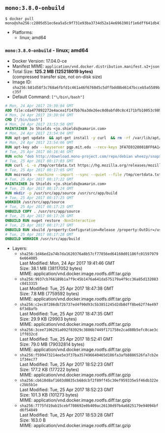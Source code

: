 ## `mono:3.8.0-onbuild`

```console
$ docker pull mono@sha256:c2805d51ec6ea5a5c9f731e93ba3734d52a14e6961901f1e6dff641db417901e
```

-	Platforms:
	-	linux; amd64

### `mono:3.8.0-onbuild` - linux; amd64

-	Docker Version: 17.04.0-ce
-	Manifest MIME: `application/vnd.docker.distribution.manifest.v2+json`
-	Total Size: **125.2 MB (125218019 bytes)**  
	(compressed transfer size, not on-disk size)
-	Image ID: `sha256:b81d58f3c768a6fbfd1c461a46f6760d5c5dffbdd8bd6147bcceb5a5589bc35f`
-	Default Command: `["\/bin\/bash"]`

```dockerfile
# Mon, 24 Apr 2017 19:30:04 GMT
ADD file:cda477892272e4acea1f147bb76a3de26ec0d0abfd0c8c4171bfb10053c98985 in / 
# Mon, 24 Apr 2017 19:30:04 GMT
CMD ["/bin/bash"]
# Mon, 24 Apr 2017 23:53:50 GMT
MAINTAINER Jo Shields <jo.shields@xamarin.com>
# Mon, 24 Apr 2017 23:54:04 GMT
RUN apt-get update 	&& apt-get install -y curl 	&& rm -rf /var/lib/apt/lists/*
# Mon, 24 Apr 2017 23:54:06 GMT
RUN apt-key adv --keyserver pgp.mit.edu --recv-keys 3FA7E0328081BFF6A14DA29AA6A19B38D3D831EF
# Tue, 25 Apr 2017 00:16:46 GMT
RUN echo "deb http://download.mono-project.com/repo/debian wheezy/snapshots/3.8.0 main" > /etc/apt/sources.list.d/mono-xamarin.list         && echo "deb http://download.mono-project.com/repo/debian 38-security main" >> /etc/apt/sources.list.d/mono-xamarin.list 	&& apt-get update 	&& apt-get install -y mono-devel fsharp mono-vbnc nuget 	&& rm -rf /var/lib/apt/lists/*
# Tue, 25 Apr 2017 00:17:03 GMT
RUN curl -L -o /tmp/certdata.txt https://hg.mozilla.org/releases/mozilla-release/raw-file/5d447d9abfdf/security/nss/lib/ckfw/builtins/certdata.txt
# Tue, 25 Apr 2017 00:17:05 GMT
RUN mozroots --machine --import --sync --quiet --file /tmp/certdata.txt
# Tue, 25 Apr 2017 00:17:22 GMT
MAINTAINER Jo Shields <jo.shields@xamarin.com>
# Tue, 25 Apr 2017 00:17:24 GMT
RUN mkdir -p /usr/src/app/source /usr/src/app/build
# Tue, 25 Apr 2017 00:17:25 GMT
WORKDIR /usr/src/app/source
# Tue, 25 Apr 2017 00:17:25 GMT
ONBUILD COPY . /usr/src/app/source
# Tue, 25 Apr 2017 00:17:26 GMT
ONBUILD RUN nuget restore -NonInteractive
# Tue, 25 Apr 2017 00:17:27 GMT
ONBUILD RUN xbuild /property:Configuration=Release /property:OutDir=/usr/src/app/build/
# Tue, 25 Apr 2017 00:17:28 GMT
ONBUILD WORKDIR /usr/src/app/build
```

-	Layers:
	-	`sha256:1d46ed2a74b7da1620376a8b57cf77856ed64160d01186fc015979796e664085`  
		Last Modified: Mon, 24 Apr 2017 19:41:46 GMT  
		Size: 38.1 MB (38117052 bytes)  
		MIME: application/vnd.docker.image.rootfs.diff.tar.gzip
	-	`sha256:9937cb766189b1a7f9c45b1476a641da575179a4f9cc36a85d132083c8d13315`  
		Last Modified: Tue, 25 Apr 2017 18:47:38 GMT  
		Size: 7.8 MB (7759592 bytes)  
		MIME: application/vnd.docker.image.rootfs.diff.tar.gzip
	-	`sha256:c2ec8f286db72b737ed4f90d93c5b3851245d2db8dff8be62f74e4976f3d8afb`  
		Last Modified: Tue, 25 Apr 2017 18:47:35 GMT  
		Size: 29.9 KB (29903 bytes)  
		MIME: application/vnd.docker.image.rootfs.diff.tar.gzip
	-	`sha256:3cee7106291a092f83929c3886b7449f171758e2cad88b5efc8cae3c1ff032cd`  
		Last Modified: Tue, 25 Apr 2017 18:52:41 GMT  
		Size: 79.0 MB (79032814 bytes)  
		MIME: application/vnd.docker.image.rootfs.diff.tar.gzip
	-	`sha256:f599473214ee5e3f37ba357496640465d186fa3afb8886526fa7cb2e1f34ec77`  
		Last Modified: Tue, 25 Apr 2017 18:52:23 GMT  
		Size: 177.2 KB (177222 bytes)  
		MIME: application/vnd.docker.image.rootfs.diff.tar.gzip
	-	`sha256:cb610d8af1603d0835cb68dcbf2f89ff45c30ef959335e5f46db322ec2bb5b1e`  
		Last Modified: Tue, 25 Apr 2017 18:52:23 GMT  
		Size: 101.3 KB (101273 bytes)  
		MIME: application/vnd.docker.image.rootfs.diff.tar.gzip
	-	`sha256:7775fd19ab15cebf708692e0b409ac26130d97b4a6825179e94094bfd6f54849`  
		Last Modified: Tue, 25 Apr 2017 18:53:28 GMT  
		Size: 163.0 B  
		MIME: application/vnd.docker.image.rootfs.diff.tar.gzip
